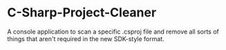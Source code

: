 # C-Sharp-Project-Cleaner
A console application to scan a specific .csproj file and remove all sorts of things that aren't required in the new SDK-style format.
